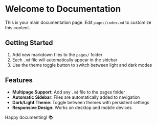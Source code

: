 # Welcome to Documentation

This is your main documentation page. Edit `pages/index.md` to customize this content.

## Getting Started

1. Add new markdown files to the `pages/` folder
2. Each `.md` file will automatically appear in the sidebar
3. Use the theme toggle button to switch between light and dark modes

## Features

- **Multipage Support**: Add any `.md` file to the pages folder
- **Automatic Sidebar**: Files are automatically added to navigation
- **Dark/Light Theme**: Toggle between themes with persistent settings
- **Responsive Design**: Works on desktop and mobile devices

Happy documenting! 📚